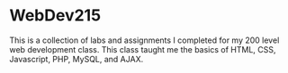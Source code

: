# WebDev215
This is a collection of labs and assignments I completed for my 200 level web development class. This class taught me the basics of HTML, CSS, Javascript, PHP, MySQL, and AJAX.
